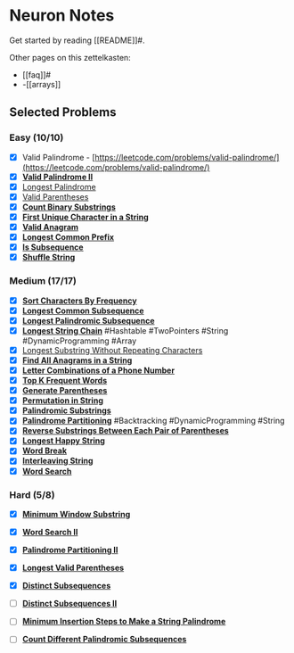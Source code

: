 # Neuron Notes



Get started by reading [[README]]#.

Other pages on this zettelkasten:

- [[faq]]#
- -[[arrays]]


## Selected Problems

### Easy (10/10)

-   [x] Valid Palindrome - [](https://leetcode.com/problems/valid-palindrome/)[https://leetcode.com/problems/valid-palindrome/](https://leetcode.com/problems/valid-palindrome/)
-   [x] **[Valid Palindrome II](https://leetcode.com/problems/valid-palindrome-ii/)**
-   [x] [Longest Palindrome](https://leetcode.com/problems/longest-palindrome/)
-   [x] [Valid Parentheses](https://leetcode.com/problems/valid-parentheses/)
-   [x] **[Count Binary Substrings](https://leetcode.com/problems/count-binary-substrings/)**
-   [x] **[First Unique Character in a String](https://leetcode.com/problems/first-unique-character-in-a-string/)**
-   [x] **[Valid Anagram](https://leetcode.com/problems/valid-anagram/)**
-   [x] **[Longest Common Prefix](https://leetcode.com/problems/longest-common-prefix/)**
-   [x] **[Is Subsequence](https://leetcode.com/problems/is-subsequence/)**
-   [x] **[Shuffle String](https://leetcode.com/problems/shuffle-string/)**

### Medium (17/17)

-   [x] **[Sort Characters By Frequency](https://leetcode.com/problems/sort-characters-by-frequency/)**
-   [x] [**Longest Common Subsequence**](https://leetcode.com/problems/longest-common-subsequence/)
-   [x] [**Longest Palindromic Subsequence**](https://leetcode.com/problems/longest-palindromic-subsequence/)
-   [x] **[Longest String Chain](https://leetcode.com/problems/longest-string-chain/)** #Hashtable #TwoPointers #String #DynamicProgramming #Array
-   [x] [Longest Substring Without Repeating Characters](https://leetcode.com/problems/longest-substring-without-repeating-characters/)
-   [x] **[Find All Anagrams in a String](https://leetcode.com/problems/find-all-anagrams-in-a-string/)**
-   [x] **[Letter Combinations of a Phone Number](https://leetcode.com/problems/letter-combinations-of-a-phone-number/)**
-   [x] **[Top K Frequent Words](https://leetcode.com/problems/top-k-frequent-words/)**
-   [x] **[Generate Parentheses](https://leetcode.com/problems/generate-parentheses/)**
-   [x] **[Permutation in String](https://leetcode.com/problems/permutation-in-string/)**
-   [x] **[Palindromic Substrings](https://leetcode.com/problems/palindromic-substrings/)**
-   [x] **[Palindrome Partitioning](https://leetcode.com/problems/palindrome-partitioning/)** #Backtracking #DynamicProgramming #String
-   [x] **[Reverse Substrings Between Each Pair of Parentheses](https://leetcode.com/problems/reverse-substrings-between-each-pair-of-parentheses/)**
-   [x] **[Longest Happy String](https://leetcode.com/problems/longest-happy-string/)**
-   [x] **[Word Break](https://leetcode.com/problems/word-break/)**
-   [x] **[Interleaving String](https://leetcode.com/problems/interleaving-string/)**
-   [x] **[Word Search](https://leetcode.com/problems/word-search/)**

### Hard (5/8)

-   [x] **[Minimum Window Substring](https://leetcode.com/problems/minimum-window-substring/)**
-   [x] **[Word Search II](https://leetcode.com/problems/word-search-ii/)**
-   [x] **[Palindrome Partitioning II](https://leetcode.com/problems/palindrome-partitioning-ii/)**
-   [x] **[Longest Valid Parentheses](https://leetcode.com/problems/longest-valid-parentheses/)**
-   [x] **[Distinct Subsequences](https://leetcode.com/problems/distinct-subsequences/)**
-   [ ] **[Distinct Subsequences II](https://leetcode.com/problems/distinct-subsequences-ii/)**
-   [ ] **[Minimum Insertion Steps to Make a String Palindrome](https://leetcode.com/problems/minimum-insertion-steps-to-make-a-string-palindrome/)**
-   [ ] **[Count Different Palindromic Subsequences](https://leetcode.com/problems/count-different-palindromic-subsequences/)** 




